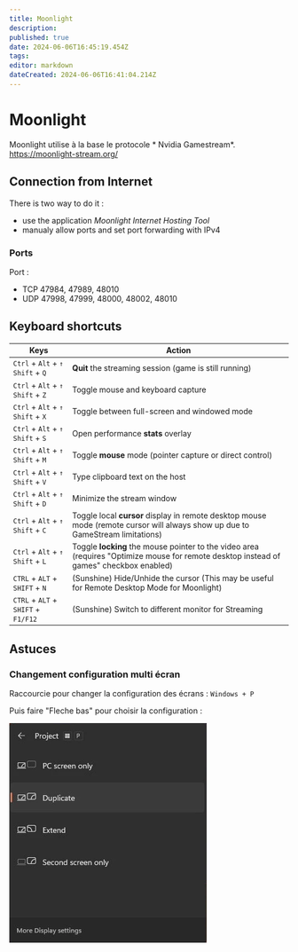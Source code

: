 ```yaml
---
title: Moonlight
description: 
published: true
date: 2024-06-06T16:45:19.454Z
tags: 
editor: markdown
dateCreated: 2024-06-06T16:41:04.214Z
---
```


# Moonlight

Moonlight utilise à la base le protocole * Nvidia Gamestream*.
<https://moonlight-stream.org/>

## Connection from Internet

There is two way to do it :
- use the application *Moonlight Internet Hosting Tool*
- manualy allow ports and set port forwarding with IPv4

### Ports

Port :
- TCP 47984, 47989, 48010
- UDP 47998, 47999, 48000, 48002, 48010

## Keyboard shortcuts

| Keys | Action
|---|---
| `Ctrl` + `Alt` + `↑ Shift` + `Q` | **Quit** the streaming session (game is still running)
| `Ctrl` + `Alt` + `↑ Shift` + `Z` | Toggle mouse and keyboard capture
| `Ctrl` + `Alt` + `↑ Shift` + `X` | Toggle between full-screen and windowed mode
| `Ctrl` + `Alt` + `↑ Shift` + `S` | Open performance **stats** overlay
| `Ctrl` + `Alt` + `↑ Shift` + `M` | Toggle **mouse** mode (pointer capture or direct control)
| `Ctrl` + `Alt` + `↑ Shift` + `V` | Type clipboard text on the host
| `Ctrl` + `Alt` + `↑ Shift` + `D` | Minimize the stream window
| `Ctrl` + `Alt` + `↑ Shift` + `C` | Toggle local **cursor** display in remote desktop mouse mode (remote cursor will always show up due to GameStream limitations)
| `Ctrl` + `Alt` + `↑ Shift` + `L` | Toggle **locking** the mouse pointer to the video area (requires "Optimize mouse for remote desktop instead of games" checkbox enabled)
| `CTRL` + `ALT` + `SHIFT` + `N` | (Sunshine) Hide/Unhide the cursor (This may be useful for Remote Desktop Mode for Moonlight)
| `CTRL` + `ALT` + `SHIFT` + `F1/F12` | (Sunshine) Switch to different monitor for Streaming

## Astuces

### Changement configuration multi écran

Raccourcie pour changer la configuration des écrans : ```Windows + P```

Puis faire "Fleche bas" pour choisir la configuration :

![moonlight_gestion_multi_ecran.webp](/numerique/application/moonlight_gestion_multi_ecran.webp)